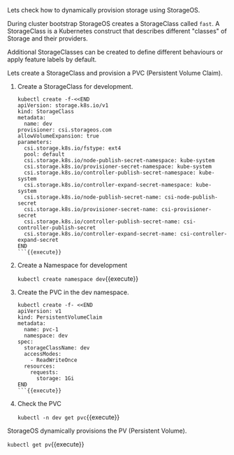 Lets check how to dynamically provision storage using StorageOS.

During cluster bootstrap StorageOS creates a StorageClass called `fast`. A
StorageClass is a Kubernetes construct that describes different "classes" of
Storage and their providers.

Additional StorageClasses can be created to define different behaviours or apply
feature labels by default.

Lets create a StorageClass and provision a PVC (Persistent Volume Claim).

1. Create a StorageClass for development.

    ```
    kubectl create -f-<<END
    apiVersion: storage.k8s.io/v1
    kind: StorageClass
    metadata:
      name: dev
    provisioner: csi.storageos.com
    allowVolumeExpansion: true
    parameters:
      csi.storage.k8s.io/fstype: ext4
      pool: default
      csi.storage.k8s.io/node-publish-secret-namespace: kube-system
      csi.storage.k8s.io/provisioner-secret-namespace: kube-system
      csi.storage.k8s.io/controller-publish-secret-namespace: kube-system
      csi.storage.k8s.io/controller-expand-secret-namespace: kube-system
      csi.storage.k8s.io/node-publish-secret-name: csi-node-publish-secret
      csi.storage.k8s.io/provisioner-secret-name: csi-provisioner-secret
      csi.storage.k8s.io/controller-publish-secret-name: csi-controller-publish-secret
      csi.storage.k8s.io/controller-expand-secret-name: csi-controller-expand-secret
    END
    ```{{execute}}

1. Create a Namespace for development

    `kubectl create namespace dev`{{execute}}

1. Create the PVC in the dev namespace.

    ```
    kubectl create -f- <<END
    apiVersion: v1
    kind: PersistentVolumeClaim
    metadata:
      name: pvc-1
      namespace: dev
    spec:
      storageClassName: dev
      accessModes:
        - ReadWriteOnce
      resources:
        requests:
          storage: 1Gi
    END
    ```{{execute}}

1. Check the PVC

    `kubectl -n dev get pvc`{{execute}}

StorageOS dynamically provisions the PV (Persistent Volume).

`kubectl get pv`{{execute}}
